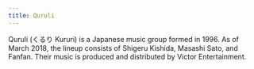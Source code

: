 ```yaml
---
title: Quruli
---
```


Quruli (くるり Kururi) is a Japanese music group formed in 1996. As of March 2018, the lineup consists of Shigeru Kishida, Masashi Sato, and Fanfan. Their music is produced and distributed by Victor Entertainment.
